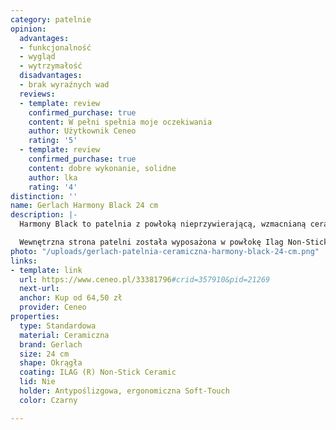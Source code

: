 ```yaml
---
category: patelnie
opinion:
  advantages:
  - funkcjonalność
  - wygląd
  - wytrzymałość
  disadvantages:
  - brak wyraźnych wad
  reviews:
  - template: review
    confirmed_purchase: true
    content: W pełni spełnia moje oczekiwania
    author: Użytkownik Ceneo
    rating: '5'
  - template: review
    confirmed_purchase: true
    content: dobre wykonanie, solidne
    author: lka
    rating: '4'
distinction: ''
name: Gerlach Harmony Black 24 cm
description: |-
  Harmony Black to patelnia z powłoką nieprzywierającą, wzmacnianą ceramiczną domieszką. Naczynie łączy ze sobą funkcjonalność i właściwości prozdrowotne. Jest świetnym produktem zarówno do smażenia, jak i podduszania potraw. Uchwyt Soft Touch umożliwia wygodne korzystanie z patelni każdego dnia.

  Wewnętrzna strona patelni została wyposażona w powłokę Ilag Non-Stick Ceramic, odporną na wszelkie zarysowania, ścieranie, odkształcenia, a także wysoką temperaturę. Jednocześnie umożliwia ona smażenie potraw bez konieczności używania oleju, co daje użytkownikom możliwość zdrowego gotowania. Potrawy nie przywierają do dna patelni, co minimalizuje ryzyko przypalenia posiłku. Ona sama dzięki trzywarstwowej powłoce Ilag jest łatwa w utrzymywaniu czystości. Dno patelni posiada wbudowany gruby dysk, który zapewnia równomierną dystrybucję i prawidłową akumulację ciepła na całej powierzchni naczynia.
photo: "/uploads/gerlach-patelnia-ceramiczna-harmony-black-24-cm.png"
links:
- template: link
  url: https://www.ceneo.pl/33381796#crid=357910&pid=21269
  next-url:
  anchor: Kup od 64,50 zł
  provider: Ceneo
properties:
  type: Standardowa
  material: Ceramiczna
  brand: Gerlach
  size: 24 cm
  shape: Okrągła
  coating: ILAG (R) Non-Stick Ceramic
  lid: Nie
  holder: Antypoślizgowa, ergonomiczna Soft-Touch
  color: Czarny

---
```

